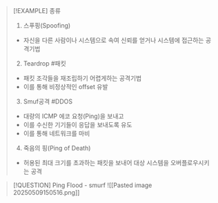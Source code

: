 
>[!EXAMPLE] 종류
>1. 스푸핑(Spoofing)
>	- 자신을 다른 사람이나 시스템으로 속여 신뢰를 얻거나 시스템에 접근하는 공격기법
>	  <br>
>2. Teardrop #패킷
>	- 패킷 조각들을 재조립하기 어렵게하는 공격기법 
>	- 이를 통해 비정상적인 offset 유발
>	  <br>
>3. Smuf공격 #DDOS
>	- 대량의 ICMP 에코 요청(Ping)을 보내고 
>	- 이를 수신한 기기들이 응답을 보내도록 유도
>	- 이를 통해 네트워크를 마비 
>	  <br>
>4. 죽음의 핑(Ping of Death)
>	- 허용된 최대 크기를 초과하는 패킷을 보내어 대상 시스템을 오버플로우시키는 공격

>[!QUESTION] Ping Flood - smurf
>![[Pasted image 20250509150516.png]]
